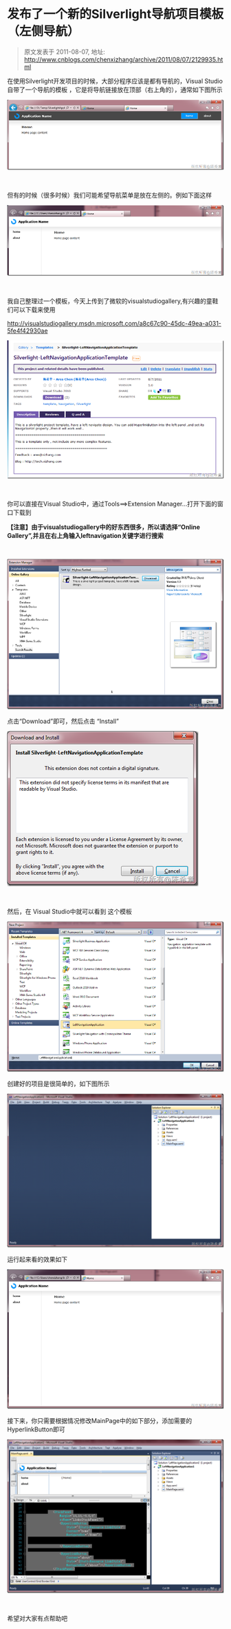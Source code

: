 # 发布了一个新的Silverlight导航项目模板（左侧导航） 
> 原文发表于 2011-08-07, 地址: http://www.cnblogs.com/chenxizhang/archive/2011/08/07/2129935.html 


在使用Silverlight开发项目的时候，大部分程序应该是都有导航的，Visual Studio自带了一个导航的模板 ，它是将导航链接放在顶部（右上角的），通常如下图所示

 [![image](./images/2129935-201108071314319612.png "image")](http://images.cnblogs.com/cnblogs_com/chenxizhang/201108/201108071314291446.png)

  

 但有的时候（很多时候）我们可能希望导航菜单是放在左侧的。例如下面这样

 [![image](./images/2129935-201108071314357264.png "image")](http://images.cnblogs.com/cnblogs_com/chenxizhang/201108/201108071314331050.png)

  

 我自己整理过一个模板，今天上传到了微软的visualstudiogallery,有兴趣的童鞋们可以下载来使用

 <http://visualstudiogallery.msdn.microsoft.com/a8c67c90-45dc-49ea-a031-5fe4f42930ae>

 [![image](./images/2129935-201108071314379475.png "image")](http://images.cnblogs.com/cnblogs_com/chenxizhang/201108/201108071314361592.png)

  

 你可以直接在Visual Studio中，通过Tools==>Extension Manager…打开下面的窗口下载到

 **【注意】由于visualstudiogallery中的好东西很多，所以请选择“Online Gallery”,并且在右上角输入leftnavigation关键字进行搜索**

  

 [![image](./images/2129935-201108071314421455.png "image")](http://images.cnblogs.com/cnblogs_com/chenxizhang/201108/201108071314399310.png)

 点击“Download”即可，然后点击 “Install”

 [![image](./images/2129935-201108071314467155.png "image")](http://images.cnblogs.com/cnblogs_com/chenxizhang/201108/201108071314447353.png)

  

 然后，在 Visual Studio中就可以看到 这个模板 

 [![image](./images/2129935-201108071314501120.png "image")](http://images.cnblogs.com/cnblogs_com/chenxizhang/201108/201108071314484939.png)

 创建好的项目是很简单的，如下图所示 

 [![image](./images/2129935-201108071314559262.png "image")](http://images.cnblogs.com/cnblogs_com/chenxizhang/201108/201108071314538937.png)

 运行起来看的效果如下

 [![image](./images/2129935-201108071315041336.png "image")](http://images.cnblogs.com/cnblogs_com/chenxizhang/201108/201108071314598833.png)

 接下来，你只需要根据情况修改MainPage中的如下部分，添加需要的HyperlinkButton即可 

 [![image](./images/2129935-201108071315088398.png "image")](http://images.cnblogs.com/cnblogs_com/chenxizhang/201108/201108071315068597.png)

  

 希望对大家有点帮助吧


